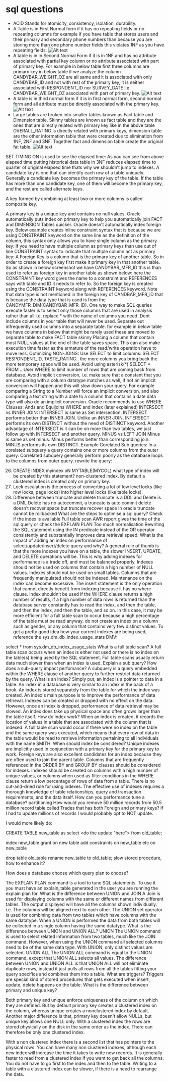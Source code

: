 # sql questions

 - ACID Stands for atomicity, consistency, isolation, durability.
 - A Table is in First Normal form if it has no repeating fields or no repeating columns for example if you have table that stores users and their primary and secondary phone numbers than because you are storing more than one phone number fields this violates 1NF as you have repeating fields.
 ![Alt text](images/1nf.png?raw=true "1NF")
 - A table is in in Second Normal Form if it is in 1NF and has no attribute associated with partial key column or no attribute associated with part of primary key. For example in below table first three columns are primary key in below table if we analyze the column CANDYBAR_WEIGHT_OZ are all same and it is associated with only CANDYBAR_ID and not with rest of the primary key, it is neither associated with RESPONDENT_ID nor SURVEY_DATE i.e. CANDYBAR_WEIGHT_OZ associated with part of primary key. 
 ![Alt text](images/2nf.png?raw=true "2NF")
 - A table is in third normal form if it is in first normal form, second normal form and all attribute must be directly associated with the primary key.
 ![Alt text](images/3nf.png?raw=true "3NF")
 - Large tables are broken into smaller tables known as Fact table and Dimension table. Skinny tables are known as fact table and they are the ones that are directly related with primary key like in the above table OVERALL_RATING is directly related with primary keys, dimension table are the other information table that were created due to elimination from 1NF, 2NF and 3NF. Together fact and dimension table create the original fat table.
 ![Alt text](images/FandD.png?raw=true "Fact and Dimensions")

SET TIMING ON is used to see the elapsed time:
As you can see from above elapsed time putting historical data table in 3NF reduces elapsed time to quarter of original elapsed time thats why we shouldn’t jump to indexes.
A candidate key is one that can identify each row of a table uniquely.
Generally a candidate key becomes the primary key of the table. If the table has more than one candidate key, one of them will become the primary key, and the rest are called alternate  keys. 

A key formed by combining at least two or more columns is called composite key.

A primary key is a unique key and contains no null values.
Oracle automatically puts index on primary key to help you automatically join FACT and DIMENSION Tables quicker. Oracle doesn’t automatically index foreign key.
Below example creates inline constraint syntax that is because we are using CONSTRAINT keyword on the same line as the definition of the column, this syntax only allows you to have single column as the primary key:
If you need to have multiple column as primary keys than use out of line CONSTRAINT syntax to indicate that multiple column act as primary key:
A Foreign Key is a column that is the primary key of another table. So in order to create a foreign key first make it primary key in that another table. So as shown in below screenshot we have CANDYBAR_MFR_ID this is than used to refer as foreign key in another table as shown below: here the CONSTRAINT key word gives the name to a constraint and REFERENCES says with table and ID it needs to refer to. So the foreign key is created using the CONSTRAINT keyword along with REFERENCES keyword. Note that data type is not mentioned in the foreign key of CANDBAR_MFR_ID that is because the data type that is used is from the CANDYMFR_DIM(CANDYBAR_MFR_ID).
One way to make SQL queries execute faster is to select only those columns that are used in analysis rather than all i.e. replace * with the name of columns you need.
Dont include columns in your table that will never be used. Separate out infrequently used columns into a separate table. for example in below table we have columns in below that might be rarely used these are moved to separate table to make FACT table skinny 
Placing a column that contain most NULL values at the end of the table saves space. This can also make execution time faster as the armature of the read/write operation have to move less.
Optimizing NON-JOINS:
Use SELECT to limit columns: SELECT RESPONDENT_ID, TASTE_RATING.. the more columns you bring back the more temporary space will be used.
Avoid using asterisk(*) SELECT * FROM .. 
User WHERE to limit number of rows that are coming back from database.
Avoid implicit conversion, i.e. make sure that a constant that you are comparing with a column datatype matches as well, if not an implicit conversion will happen and this will slow down your query. For example comparing a String to a Number will force an implicit conversion, and also comparing a text string with a date to a column that contains a date data type will also do an implicit conversion.
Oracle recommends to use WHERE Clauses: Ands and Equijoins
WHERE and index (later explained)
INTERSECT vs INNER JOIN: 
INTERSECT is same as Set intersection.
INTERSECT performs better than INNER JOIN.
Unlike an iNNER JOIN, INTERSECT performs its own DISTINCT without the need of DISTINCT keyword. 
Another advantage of INTERSECT is it can be on more than two tables, we just follow up with INTERSECT and another query.
MINUS vs LEFT JOIN
Minus is same as set minus.
Minus performs better than corresponding join.
MINUS performs its own DISTINCT.
Example 
Corelated Sub queries:
In a corelated subquery a query contains one or more columns from the outer query. Correlated subquery generally perform poorly as the database loops to the columns from outer query. 
rewrite the query:

26. CREATE INDEX myindex oN MYTABLE(MYCOL) what type of index will be created by this statement?
non-clustered index. By default a clustered index is created only on primary key.
27. Lock escalation is the process of converting a lot of low level locks (like row locks, page locks) into higher level locks (like table locks). 
28. Difference between truncate and delete
truncate is a DDL and Delete is a DML
Delete has no autocommit, a truncate is auto commit
delete doesn’t recover space but truncate recover space
In oracle truncate cannot be rollbacked
What are the steps to optimise a sql query?
Check if the index is available
Full table scan
AWR report gives the time of the sql query or check the EXPLAIN PLAN
Too much normalisation
Rewriting the SQL statement using the IN predicate instead of the OR operator consistently and substantially improves data retrieval speed.
What is the impact of adding an index on performance of select/update/insert/delete query and why?
A general rule of thumb is that the more indexes you have on a table, the slower INSERT, UPDATE, and DELETE operations will be. This is why adding indexes for performance is a trade off, and must be balanced properly.
Indexes should not be used on columns that contain a high number of NULL values.
Indexes should not be used on small tables.
Columns that are frequently manipulated should not be indexed. Maintenance on the index can become excessive.
The insert statement is the only operation that cannot directly benefit from indexing because it has no where clause.
Index shouldn’t be used if the WHERE clause returns a high number of results, if a high number of data rows is returned than the database server constantly has to read the index, and then the table, and then the index, and then the table, and so on. In this case, it may be more efficient for a full table scan to occur because a high percentage of the table must be read anyway.
do not create an index on a column such as gender, or any column that contains very few distinct values.
To get a pretty good idea how your current indexes are being used, reference the sys.dm_db_index_usage_stats DMV:

select * from sys.dm_db_index_usage_stats
What is a full table scan?
A full table scan occurs when an index is either not used or there is no index on the table(s) being used by the SQL statement. Full table scans usually return data much slower than when an index is used.
Explain a sub query? How does a sub-query impact perfomance?
A subquery is a query embedded within the WHERE clause of another query to further restrict data returned by the query. 
What is an index?
Simply put, an index is a pointer to data in a table. An index in a database is very similar to an index in the back of a book.
An index is stored separately from the table for which the index was created. An index's main purpose is to improve the performance of data retrieval. Indexes can be created or dropped with no effect on the data. However, once an index is dropped, performance of data retrieval may be slowed. An index does take up physical space and often grows larger than the table itself.
How do index work?
When an index is created, it records the location of values in a table that are associated with the column that is indexed. A full table scan would occur if there were no index on the table and the same query was executed, which means that every row of data in the table would be read to retrieve information pertaining to all individuals with the name SMITH.
When should index be considered?
Unique indexes are implicitly used in conjunction with a primary key for the primary key to work. 
Foreign keys are also excellent candidates for an index because they are often used to join the parent table. 
Columns that are frequently referenced in the ORDER BY and GROUP BY clauses should be considered for indexes. 
indexes should be created on columns with a high number of unique values, or columns when used as filter conditions in the WHERE clause return a low percentage of rows of data from a table.
There is no cut-and-dried rule for using indexes. The effective use of indexes requires a thorough knowledge of table relationships, query and transaction requirements, and the data itself.
How can you performance tune a database?
partitioning
How would you remove 50 million records from 50.5 million record table called Trades that has both Foreign and primary keys?
If I had to update millions of records I would probably opt to NOT update.

I would more likely do:

CREATE TABLE new_table as select <do the update "here"> from old_table;

index new_table
grant on new table
add constraints on new_table
etc on new_table

drop table old_table
rename new_table to old_table;
slow stored procedure, how to enhance it?

How does a database choose which query plan to choose?

The EXPLAIN PLAN command is a tool to tune SQL statements. To use it you must have an explain_table generated in the user you are running the explain plan for. 
What is the difference between UNION and JOIN
A Join is used for displaying columns with the same or different names from different tables. The output displayed will have all the columns shown individually. i.e. The columns will be aligned next to each other.
The UNION set operator is used for combining data from two tables which have columns with the same datatype. When a UNION is performed the data from both tables will be collected in a single column having the same datatype.
What is the difference between UNION and UNION ALL?
UNION
   The UNION command is used to select related information from two tables, much like the JOIN command. However, when using the UNION command all selected columns need to be of the same data type. With UNION, only distinct values are selected.
UNION ALL
     The UNION ALL command is equal to the UNION command, except that UNION ALL selects all values.
The difference between UNION and UNION ALL is that UNION ALL will not eliminate duplicate rows, instead it just pulls all rows from all the tables fitting your query specifics and combines them into a table.
What are triggers?
Triggers are special kind of stored procedures that gets executed when insert, update, delete happens on the table.
What is the difference between primary and unique key?

Both primary key and unique enforce uniqueness of the column on which they are defined. But by default primary key creates a clustered index on the column, whereas unique creates a nonclustered index by default. Another major difference is that, primary key doesn't allow NULLs, but unique key allows one NULL only.
With a clustered index the rows are stored physically on the disk in the same order as the index. There can therefore be only one clustered index.

With a non clustered index there is a second list that has pointers to the physical rows. You can have many non clustered indexes, although each new index will increase the time it takes to write new records.  It is generally faster to read from a clustered index if you want to get back all the columns. You do not have to go first to the index and then to the table. Writing to a table with a clustered index can be slower, if there is a need to rearrange the data.


